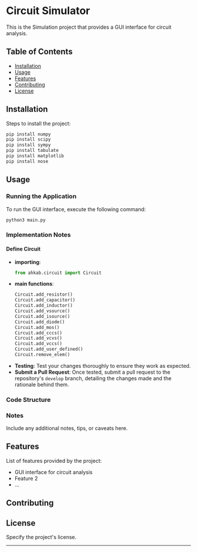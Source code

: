 # Circuit Simulator

This is the Simulation project that provides a GUI interface for circuit analysis.

## Table of Contents

- [Installation](#installation)
- [Usage](#usage)
- [Features](#features)
- [Contributing](#contributing)
- [License](#license)

## Installation

Steps to install the project:

```bash
pip install numpy
pip install scipy
pip install sympy
pip install tabulate
pip install matplotlib
pip install nose
```

## Usage

### Running the Application

To run the GUI interface, execute the following command:

```bash
python3 main.py
```

### Implementation Notes

#### Define Circuit


- **importing**:
    ```python
    from ahkab.circuit import Circuit
    ```
- **main functions**: 
    ```python
    Circuit.add_resistor()
    Circuit.add_capacitor()
    Circuit.add_inductor()
    Circuit.add_vsource()
    Circuit.add_isource()
    Circuit.add_diode()
    Circuit.add_mos()
    Circuit.add_cccs()
    Circuit.add_vcvs()
    Circuit.add_vccs()
    Circuit.add_user_defined()
    Circuit.remove_elem()
    ```
- **Testing**: Test your changes thoroughly to ensure they work as expected.
- **Submit a Pull Request**: Once tested, submit a pull request to the repository's `develop` branch, detailing the changes made and the rationale behind them.

### Code Structure


### Notes

Include any additional notes, tips, or caveats here.

## Features

List of features provided by the project:

- GUI interface for circuit analysis
- Feature 2
- ...

## Contributing


## License

Specify the project's license.

---
